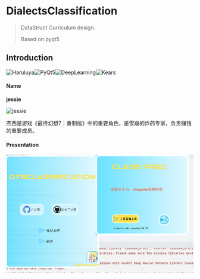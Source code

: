 # DialectsClassification

>DataStruct Curriculum design.
>
>Based on pyqt5

## Introduction 

![Haruluya](https://img.shields.io/badge/X-Haruluya-brightgreen)![PyQt5](https://img.shields.io/badge/PyQt-5-blue)![DeepLearning](https://img.shields.io/badge/py-DeepLearning-blue)![Kears](https://img.shields.io/badge/py-Kears-blue)

#### Name

**jessie**

![jessie](https://img.3dmgame.com/uploads/images/news/20200413/1586762701_627570.jpg)

杰西是游戏《最终幻想7：重制版》中的重要角色，是雪崩的炸药专家，负责赚钱的重要成员。

#### Presentation

![show](images\show.png)

